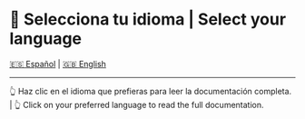 # 📘 Selecciona tu idioma | Select your language

[🇪🇸 Español](README_es.md) | [🇬🇧 English](README_en.md)

---

👆 Haz clic en el idioma que prefieras para leer la documentación completa. | 👆 Click on your preferred language to read the full documentation.
